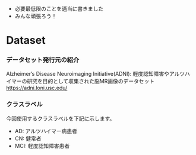 - 必要最低限のことを適当に書きました
- みんな頑張ろう！

# Dataset 

### データセット発行元の紹介
Alzheimer’s Disease Neuroimaging Initiative(ADNI): 軽度認知障害やアルツハイマーの研究を目的として収集された脳MR画像のデータセット
https://adni.loni.usc.edu/

### クラスラベル
今回使用するクラスラベルを下記に示します。
- AD: アルツハイマー病患者
- CN: 健常者
- MCI: 軽度認知障害患者
